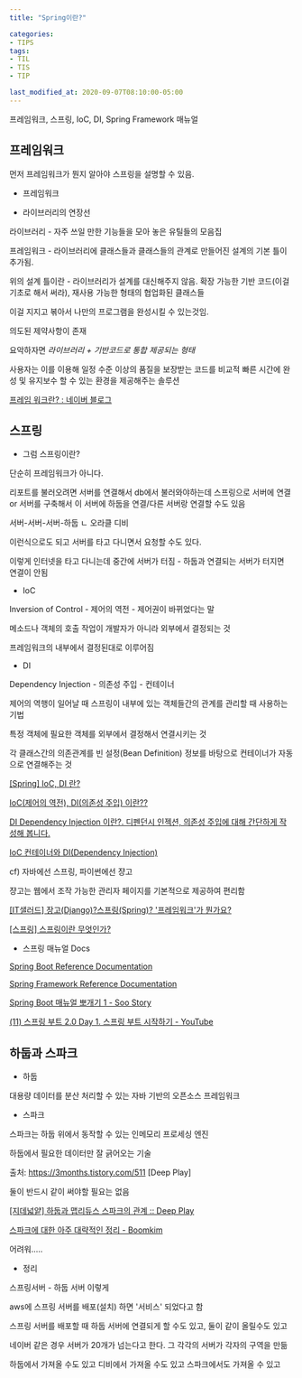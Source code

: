 ```yaml
---
title: "Spring이란?"

categories:
- TIPS
tags:
- TIL
- TIS
- TIP

last_modified_at: 2020-09-07T08:10:00-05:00
---
```


프레임워크, 스프링, IoC, DI, Spring Framework 매뉴얼

## 프레임워크

먼저 프레임워크가 뭔지 알아야 스프링을 설명할 수 있음.

* 프레임워크

- 라이브러리의 연장선

라이브러리 - 자주 쓰일 만한 기능들을 모아 놓은 유틸들의 모음집

프레임워크 - 라이브러리에 클래스들과 클래스들의 관계로 만들어진 설계의 기본 틀이 추가됨.

위의 설계 틀이란 - 라이브러리가 설계를 대신해주지 않음. 확장 가능한 기반 코드(이걸 기초로 해서 써라), 재사용 가능한 형태의 협업화된 클래스들

이걸 지지고 볶아서 나만의 프로그램을 완성시킬 수 있는것임.

의도된 제약사항이 존재

요악하자면 *라이브러리 + 기반코드로 통합 제공되는 형태*

사용자는 이를 이용해 일정 수준 이상의 품질을 보장받는 코드를 비교적 빠른 시간에 완성 및 유지보수 할 수 있는 환경을 제공해주는 솔루션

[프레임 워크란? : 네이버 블로그](http://blog.naver.com/PostView.nhn?blogId=sleepy1027&logNo=150085034164)


## 스프링

* 그럼 스프링이란?

단순히 프레임워크가 아니다.

리포트를 불러오려면 서버를 연결해서 db에서 불러와야하는데 스프링으로 서버에 연결 or 서버를 구축해서 이 서버에 하둡을 연결/다른 서버랑 연결할 수도 있음

서버-서버-서버-하둡
      ㄴ 오라클 디비
      
이런식으로도 되고 서버를 타고 다니면서 요청할 수도 있다.

이렇게 인터넷을 타고 다니는데 중간에 서버가 터짐 - 하둡과 연결되는 서버가 터지면 연결이 안됨

* IoC

Inversion of Control - 제어의 역전 - 제어권이 바뀌었다는 말

메소드나 객체의 호출 작업이 개발자가 아니라 외부에서 결정되는 것

프레임워크의 내부에서 결정된대로 이루어짐

* DI

Dependency Injection - 의존성 주입 - 컨테이너

제어의 역행이 일어날 때 스프링이 내부에 있는 객체들간의 관계를 관리할 때 사용하는 기법

특정 객체에 필요한 객체를 외부에서 결정해서 연결시키는 것

각 클래스간의 의존관계를 빈 설정(Bean Definition) 정보를 바탕으로 컨테이너가 자동으로 연결해주는 것


[[Spring] IoC, DI 란?](https://jobc.tistory.com/30)

[IoC(제어의 역전), DI(의존성 주입) 이란??](https://pks424.tistory.com/entry/IoC-DI%EB%9E%80)

[DI Dependency Injection 이란?. 디펜던시 인젝션, 의존성 주입에 대해 간단하게 작성해 봅니다.](https://medium.com/@jang.wangsu/di-dependency-injection-%EC%9D%B4%EB%9E%80-1b12fdefec4f)

[IoC 컨테이너와 DI(Dependency Injection)](https://dog-developers.tistory.com/12)


cf) 자바에선 스프링, 파이썬에선 쟝고

쟝고는 웹에서 조작 가능한 관리자 페이지를 기본적으로 제공하여 편리함

[[IT샐러드] 장고(Django)?스프링(Spring)? '프레임워크'가 뭔가요?](https://it-ist.tistory.com/82)

[[스프링] 스프링이란 무엇인가?](https://12bme.tistory.com/157)


* 스프링 매뉴얼 Docs

[Spring Boot Reference Documentation](https://docs.spring.io/spring-boot/docs/current/reference/htmlsingle/#getting-started)

[Spring Framework Reference Documentation](https://docs.spring.io/spring/docs/3.1.x/spring-framework-reference/html/)

[Spring Boot 매뉴얼 뽀개기 1 - Soo Story](https://findstar.pe.kr/2018/05/02/start-spring-boot-1/)

[(11) 스프링 부트 2.0 Day 1. 스프링 부트 시작하기 - YouTube](https://www.youtube.com/watch?v=CnmTCMRTbxo&t=890s)


## 하둡과 스파크

* 하둡

대용량 데이터를 분산 처리할 수 있는 자바 기반의 오픈소스 프레임워크

* 스파크

스파크는 하둡 위에서 동작할 수 있는 인메모리 프로세싱 엔진

하둡에서 필요한 데이터만 잘 긁어오는 기술

출처: https://3months.tistory.com/511 [Deep Play]

둘이 반드시 같이 써야할 필요는 없음

[[지데넓얕] 하둡과 맵리듀스 스파크의 관계 :: Deep Play](https://3months.tistory.com/511)

[스파크에 대한 아주 대략적인 정리 - Boomkim](https://boomkim.github.io/2019/12/11/what-is-spark/)

어려워.....



* 정리

스프링서버 - 하둡 서버 이렇게 

aws에 스프링 서버를 배포(설치) 하면 '서비스' 되었다고 함

스프링 서버를 배포할 때 하둡 서버에 연결되게 할 수도 있고, 둘이 같이 올릴수도 있고

네이버 같은 경우 서버가 20개가 넘는다고 한다. 그 각각의 서버가 각자의 구역을 만듦

하둡에서 가져올 수도 있고 디비에서 가져올 수도 있고 스파크에서도 가져올 수 있고
